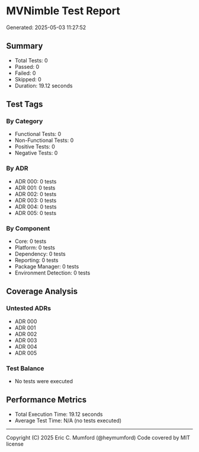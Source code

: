 # MVNimble Test Report

Generated: 2025-05-03 11:27:52

## Summary

* Total Tests: 0
* Passed: 0
* Failed: 0
* Skipped: 0
* Duration: 19.12 seconds

## Test Tags

### By Category

* Functional Tests: 0
* Non-Functional Tests: 0
* Positive Tests: 0
* Negative Tests: 0

### By ADR

* ADR 000: 0 tests
* ADR 001: 0 tests
* ADR 002: 0 tests
* ADR 003: 0 tests
* ADR 004: 0 tests
* ADR 005: 0 tests

### By Component

* Core: 0 tests
* Platform: 0 tests
* Dependency: 0 tests
* Reporting: 0 tests
* Package Manager: 0 tests
* Environment Detection: 0 tests

## Coverage Analysis

### Untested ADRs

* ADR 000
* ADR 001
* ADR 002
* ADR 003
* ADR 004
* ADR 005

### Test Balance

* No tests were executed

## Performance Metrics

* Total Execution Time: 19.12 seconds
* Average Test Time: N/A (no tests executed)



---
Copyright (C) 2025 Eric C. Mumford (@heymumford) Code covered by MIT license
